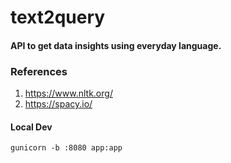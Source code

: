 # text2query
#### API to get data insights using everyday language.

### References

1. https://www.nltk.org/
2. https://spacy.io/


#### Local Dev

```
gunicorn -b :8080 app:app
```
